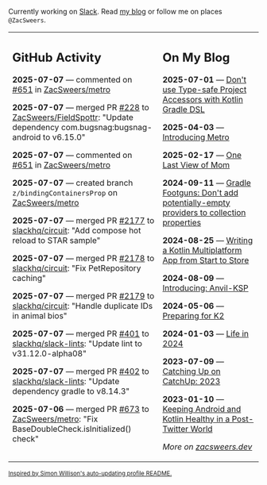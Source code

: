 Currently working on [Slack](https://slack.com/). Read [my blog](https://zacsweers.dev/) or follow me on places `@ZacSweers`.

<table><tr><td valign="top" width="60%">

## GitHub Activity
<!-- githubActivity starts -->
**2025-07-07** — commented on [#651](https://github.com/ZacSweers/metro/issues/651#issuecomment-3046136186) in [ZacSweers/metro](https://github.com/ZacSweers/metro)

**2025-07-07** — merged PR [#228](https://github.com/ZacSweers/FieldSpottr/pull/228) to [ZacSweers/FieldSpottr](https://github.com/ZacSweers/FieldSpottr): "Update dependency com.bugsnag:bugsnag-android to v6.15.0"

**2025-07-07** — commented on [#651](https://github.com/ZacSweers/metro/issues/651#issuecomment-3046131142) in [ZacSweers/metro](https://github.com/ZacSweers/metro)

**2025-07-07** — created branch `z/bindingContainersProp` on [ZacSweers/metro](https://github.com/ZacSweers/metro)

**2025-07-07** — merged PR [#2177](https://github.com/slackhq/circuit/pull/2177) to [slackhq/circuit](https://github.com/slackhq/circuit): "Add compose hot reload to STAR sample"

**2025-07-07** — merged PR [#2178](https://github.com/slackhq/circuit/pull/2178) to [slackhq/circuit](https://github.com/slackhq/circuit): "Fix PetRepository caching"

**2025-07-07** — merged PR [#2179](https://github.com/slackhq/circuit/pull/2179) to [slackhq/circuit](https://github.com/slackhq/circuit): "Handle duplicate IDs in animal bios"

**2025-07-07** — merged PR [#401](https://github.com/slackhq/slack-lints/pull/401) to [slackhq/slack-lints](https://github.com/slackhq/slack-lints): "Update lint to v31.12.0-alpha08"

**2025-07-07** — merged PR [#402](https://github.com/slackhq/slack-lints/pull/402) to [slackhq/slack-lints](https://github.com/slackhq/slack-lints): "Update dependency gradle to v8.14.3"

**2025-07-06** — merged PR [#673](https://github.com/ZacSweers/metro/pull/673) to [ZacSweers/metro](https://github.com/ZacSweers/metro): "Fix BaseDoubleCheck.isInitialized() check"
<!-- githubActivity ends -->
</td><td valign="top" width="40%">

## On My Blog
<!-- blog starts -->
**2025-07-01** — [Don't use Type-safe Project Accessors with Kotlin Gradle DSL](https://www.zacsweers.dev/dont-use-type-safe-project-accessors-with-kotlin-gradle-dsl/)

**2025-04-03** — [Introducing Metro](https://www.zacsweers.dev/introducing-metro/)

**2025-02-17** — [One Last View of Mom](https://www.zacsweers.dev/one-last-view-of-mom/)

**2024-09-11** — [Gradle Footguns: Don't add potentially-empty providers to collection properties](https://www.zacsweers.dev/gradle-footgun-adding-empty-providers-to-collection-properties/)

**2024-08-25** — [Writing a Kotlin Multiplatform App from Start to Store](https://www.zacsweers.dev/writing-a-kotlin-multiplatform-app-from-start-to-store/)

**2024-08-09** — [Introducing: Anvil-KSP](https://www.zacsweers.dev/introducing-anvil-ksp/)

**2024-05-06** — [Preparing for K2](https://www.zacsweers.dev/preparing-for-k2/)

**2024-01-03** — [Life in 2024](https://www.zacsweers.dev/life-in-2024/)

**2023-07-09** — [Catching Up on CatchUp: 2023](https://www.zacsweers.dev/catching-up-on-catchup-2023/)

**2023-01-10** — [Keeping Android and Kotlin Healthy in a Post-Twitter World](https://www.zacsweers.dev/keeping-android-healthy/)
<!-- blog ends -->
_More on [zacsweers.dev](https://zacsweers.dev/)_
</td></tr></table>

<sub><a href="https://simonwillison.net/2020/Jul/10/self-updating-profile-readme/">Inspired by Simon Willison's auto-updating profile README.</a></sub>